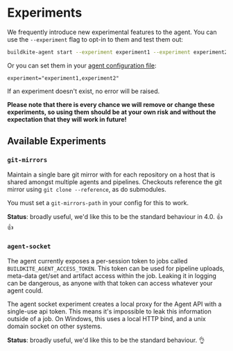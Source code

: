 # Experiments

We frequently introduce new experimental features to the agent. You can use the `--experiment` flag to opt-in to them and test them out:

```bash
buildkite-agent start --experiment experiment1 --experiment experiment2
```

Or you can set them in your [agent configuration file](https://buildkite.com/docs/agent/v3/configuration):

```
experiment="experiment1,experiment2"
```

If an experiment doesn't exist, no error will be raised.

**Please note that there is every chance we will remove or change these experiments, so using them should be at your own risk and without the expectation that they will work in future!**

## Available Experiments

### `git-mirrors`

Maintain a single bare git mirror with for each repository on a host that is shared amongst multiple agents and pipelines. Checkouts reference the git mirror using `git clone --reference`, as do submodules.

You must set a `git-mirrors-path` in your config for this to work.

**Status**: broadly useful, we'd like this to be the standard behaviour in 4.0. 👍👍

### `agent-socket`

The agent currently exposes a per-session token to jobs called `BUILDKITE_AGENT_ACCESS_TOKEN`. This token can be used for pipeline uploads, meta-data get/set and artifact access within the job. Leaking it in logging can be dangerous, as anyone with that token can access whatever your agent could.

The agent socket experiment creates a local proxy for the Agent API with a single-use api token. This means it's impossible to leak this information outside of a job. On Windows, this uses a local HTTP bind, and a unix domain socket on other systems.

**Status**: broadly useful, we'd like this to be the standard behaviour. 👌
